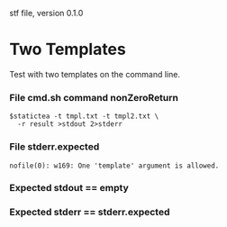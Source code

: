 stf file, version 0.1.0

# Two Templates

Test with two templates on the command line.

### File cmd.sh command nonZeroReturn

~~~
$statictea -t tmpl.txt -t tmpl2.txt \
  -r result >stdout 2>stderr
~~~

### File stderr.expected

~~~
nofile(0): w169: One 'template' argument is allowed.
~~~

### Expected stdout == empty
### Expected stderr == stderr.expected
